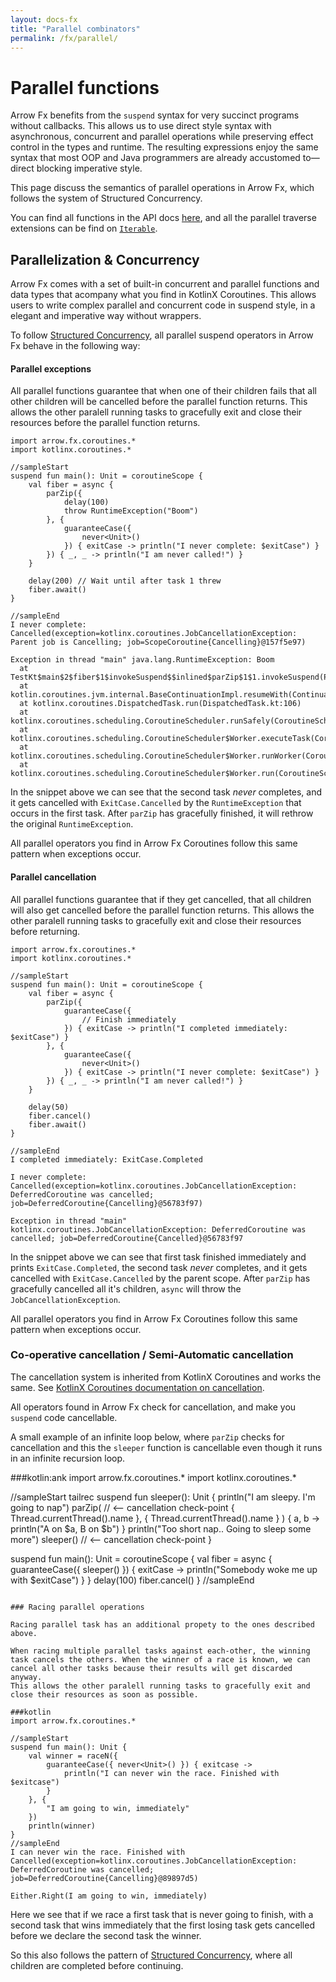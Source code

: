 ```yaml
---
layout: docs-fx
title: "Parallel combinators"
permalink: /fx/parallel/
---
```


# Parallel functions

Arrow Fx benefits from the `suspend` syntax for very succinct programs without callbacks.
This allows us to use direct style syntax with asynchronous, concurrent and parallel operations while preserving effect control in the types and runtime.
The resulting expressions enjoy the same syntax that most OOP and Java programmers are already accustomed to—direct blocking imperative style.

This page discuss the semantics of parallel operations in Arrow Fx, which follows the system of Structured Concurrency.

You can find all functions in the API docs [here](/apidocs/arrow-fx-coroutines/arrow.fx.coroutines/index.html#functions), and all the parallel traverse extensions can be find on [`Iterable`](/apidocs/arrow-fx-coroutines/arrow.fx.coroutines/kotlin.collections.-iterable/index.html).

## Parallelization & Concurrency

Arrow Fx comes with a set of built-in concurrent and parallel functions and data types that acompany what you find in KotlinX Coroutines. This allows users to write complex parallel and concurrent code in suspend style, in a elegant and imperative way without wrappers.

To follow [Structured Concurrency](https://kotlinlang.org/docs/composing-suspending-functions.html#structured-concurrency-with-async), all parallel suspend operators in Arrow Fx behave in the following way:

#### Parallel exceptions

All parallel functions guarantee that when one of their children fails that all other children will be cancelled before the parallel function returns. This allows the other paralell running tasks to gracefully exit and close their resources before the parallel function returns.

```
import arrow.fx.coroutines.*
import kotlinx.coroutines.*

//sampleStart
suspend fun main(): Unit = coroutineScope {
    val fiber = async {
        parZip({
            delay(100)
            throw RuntimeException("Boom")
        }, {
            guaranteeCase({
                never<Unit>()
            }) { exitCase -> println("I never complete: $exitCase") }
        }) { _, _ -> println("I am never called!") }
    }

    delay(200) // Wait until after task 1 threw
    fiber.await()
}

//sampleEnd
I never complete: Cancelled(exception=kotlinx.coroutines.JobCancellationException: Parent job is Cancelling; job=ScopeCoroutine{Cancelling}@157f5e97)

Exception in thread "main" java.lang.RuntimeException: Boom
  at TestKt$main$2$fiber$1$invokeSuspend$$inlined$parZip$1$1.invokeSuspend(ParZip.kt:679)
  at kotlin.coroutines.jvm.internal.BaseContinuationImpl.resumeWith(ContinuationImpl.kt:33)
  at kotlinx.coroutines.DispatchedTask.run(DispatchedTask.kt:106)
  at kotlinx.coroutines.scheduling.CoroutineScheduler.runSafely(CoroutineScheduler.kt:571)
  at kotlinx.coroutines.scheduling.CoroutineScheduler$Worker.executeTask(CoroutineScheduler.kt:750)
  at kotlinx.coroutines.scheduling.CoroutineScheduler$Worker.runWorker(CoroutineScheduler.kt:678)
  at kotlinx.coroutines.scheduling.CoroutineScheduler$Worker.run(CoroutineScheduler.kt:665)
```

 In the snippet above we can see that the second task _never_ completes, and it gets cancelled with `ExitCase.Cancelled` by the `RuntimeException` that occurs in the first task.
 After `parZip` has gracefully finished, it will rethrow the original `RuntimeException`.
 
 All parallel operators you find in Arrow Fx Coroutines follow this same pattern when exceptions occur.

#### Parallel cancellation

All parallel functions guarantee that if they get cancelled, that all children will also get cancelled before the parallel function returns. This allows the other paralell running tasks to gracefully exit and close their resources before returning.

```
import arrow.fx.coroutines.*
import kotlinx.coroutines.*

//sampleStart
suspend fun main(): Unit = coroutineScope {
    val fiber = async {
        parZip({
            guaranteeCase({
                // Finish immediately
            }) { exitCase -> println("I completed immediately: $exitCase") }
        }, {
            guaranteeCase({
                never<Unit>()
            }) { exitCase -> println("I never complete: $exitCase") }
        }) { _, _ -> println("I am never called!") }
    }

    delay(50)
    fiber.cancel()
    fiber.await()
}

//sampleEnd
I completed immediately: ExitCase.Completed

I never complete: Cancelled(exception=kotlinx.coroutines.JobCancellationException: DeferredCoroutine was cancelled; job=DeferredCoroutine{Cancelling}@56783f97)

Exception in thread "main" kotlinx.coroutines.JobCancellationException: DeferredCoroutine was cancelled; job=DeferredCoroutine{Cancelled}@56783f97
```

 In the snippet above we can see that first task finished immediately and prints `ExitCase.Completed`, the second task _never_ completes, and it gets cancelled with `ExitCase.Cancelled` by the parent scope.
 After `parZip` has gracefully cancelled all it's children, `async` will throw the `JobCancellationException`.
 
 All parallel operators you find in Arrow Fx Coroutines follow this same pattern when exceptions occur.

### Co-operative cancellation / Semi-Automatic cancellation

The cancellation system is inherited from KotlinX Coroutines and works the same. See [KotlinX Coroutines documentation on cancellation](https://kotlinlang.org/docs/reference/coroutines/cancellation-and-timeouts.html).

All operators found in Arrow Fx check for cancellation, and make you `suspend` code cancellable.

A small example of an infinite loop below, where `parZip` checks for cancellation and this the `sleeper` function is cancellable even though it runs in an infinite recursion loop.

###kotlin:ank
import arrow.fx.coroutines.*
import kotlinx.coroutines.*

//sampleStart
tailrec suspend fun sleeper(): Unit {
    println("I am sleepy. I'm going to nap")
    parZip(                                   // <-- cancellation check-point
        { Thread.currentThread().name },
        { Thread.currentThread().name }
    ) { a, b -> println("A on $a, B on $b") }
    println("Too short nap.. Going to sleep some more")
    sleeper()                                // <-- cancellation check-point
}

suspend fun main(): Unit = coroutineScope {
    val fiber = async {
        guaranteeCase({ sleeper() }) { exitCase ->
            println("Somebody woke me up with $exitCase")
        }
    }
    delay(100)
    fiber.cancel()
}
//sampleEnd
```

### Racing parallel operations

Racing parallel task has an additional propety to the ones described above.

When racing multiple parallel tasks against each-other, the winning task cancels the others. When the winner of a race is known, we can cancel all other tasks because their results will get discarded anyway.
This allows the other paralell running tasks to gracefully exit and close their resources as soon as possible.

###kotlin
import arrow.fx.coroutines.*

//sampleStart
suspend fun main(): Unit {
    val winner = raceN({
        guaranteeCase({ never<Unit>() }) { exitcase ->
            println("I can never win the race. Finished with $exitcase")
        }
    }, {
        "I am going to win, immediately"
    })
    println(winner)
}
//sampleEnd
I can never win the race. Finished with Cancelled(exception=kotlinx.coroutines.JobCancellationException: DeferredCoroutine was cancelled; job=DeferredCoroutine{Cancelling}@89897d5)

Either.Right(I am going to win, immediately)
```

Here we see that if we race a first task that is never going to finish, with a second task that wins immediately that the first losing task gets cancelled before we declare the second task the winner.

So this also follows the pattern of [Structured Concurrency](https://kotlinlang.org/docs/composing-suspending-functions.html#structured-concurrency-with-async), where all children are completed before continuing. 

